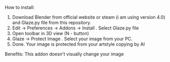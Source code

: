 How to install:
1) Download Blender from official website or steam (i am using version 4.0) and Glaze.py file from this repository.
2) Edit -> Preferences -> Addons -> Install . Select Glaze.py file
3) Open toolbar in 3D view (N - button)
4) Glaze -> Protect Image . Select your image from your PC.
5) Done. Your image is protected from your artstyle copying by AI

Benefits:
This addon doesn't visually change your image

